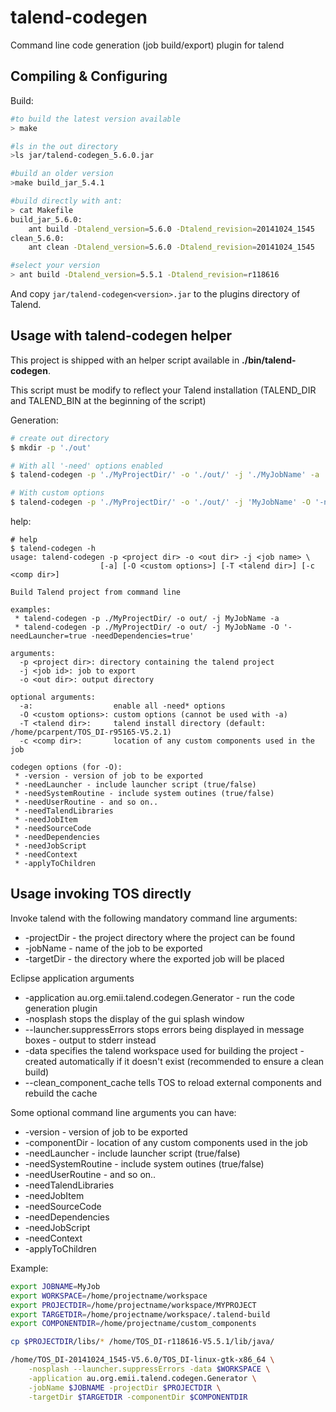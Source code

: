 talend-codegen
==============

Command line code generation (job build/export) plugin for talend

Compiling & Configuring
-----------------------

Build:

```bash
#to build the latest version available
> make

#ls in the out directory
>ls jar/talend-codegen_5.6.0.jar

#build an older version
>make build_jar_5.4.1

#build directly with ant:
> cat Makefile
build_jar_5.6.0:
	ant build -Dtalend_version=5.6.0 -Dtalend_revision=20141024_1545
clean_5.6.0:
	ant clean -Dtalend_version=5.6.0 -Dtalend_revision=20141024_1545

#select your version
> ant build -Dtalend_version=5.5.1 -Dtalend_revision=r118616
```

And copy `jar/talend-codegen<version>.jar` to the plugins directory of Talend.

Usage with talend-codegen helper
--------------------------------

This project is shipped with an helper script available in **./bin/talend-codegen**.

This script must be modify to reflect your Talend installation (TALEND_DIR and TALEND_BIN at the beginning of the script)

Generation:
```bash
# create out directory
$ mkdir -p './out'

# With all '-need' options enabled 
$ talend-codegen -p './MyProjectDir/' -o './out/' -j './MyJobName' -a

# With custom options
$ talend-codegen -p './MyProjectDir/' -o './out/' -j 'MyJobName' -O '-needLauncher=true -needContext=true'
```

help:
```
# help
$ talend-codegen -h
usage: talend-codegen -p <project dir> -o <out dir> -j <job name> \
                    [-a] [-O <custom options>] [-T <talend dir>] [-c <comp dir>]

Build Talend project from command line

examples:
 * talend-codegen -p ./MyProjectDir/ -o out/ -j MyJobName -a
 * talend-codegen -p ./MyProjectDir/ -o out/ -j MyJobName -O '-needLauncher=true -needDependencies=true'

arguments:
  -p <project dir>: directory containing the talend project
  -j <job id>: job to export
  -o <out dir>: output directory

optional arguments:
  -a:                  enable all -need* options
  -O <custom options>: custom options (cannot be used with -a)
  -T <talend dir>:     talend install directory (default: /home/pcarpent/TOS_DI-r95165-V5.2.1)
  -c <comp dir>:       location of any custom components used in the job

codegen options (for -O):
 * -version - version of job to be exported
 * -needLauncher - include launcher script (true/false)
 * -needSystemRoutine - include system outines (true/false)
 * -needUserRoutine - and so on..
 * -needTalendLibraries
 * -needJobItem
 * -needSourceCode
 * -needDependencies
 * -needJobScript
 * -needContext
 * -applyToChildren
```

Usage invoking TOS directly
---------------------------

Invoke talend with the following mandatory command line arguments:
 * -projectDir - the project directory where the project can be found
 * -jobName - name of the job to be exported
 * -targetDir - the directory where the exported job will be placed

Eclipse application arguments
 * -application au.org.emii.talend.codegen.Generator - run the code generation plugin 
 * -nosplash stops the display of the gui splash window
 * --launcher.suppressErrors stops errors being displayed in message boxes - output to stderr instead
 * -data specifies the talend workspace used for building the project - created automatically if it doesn't exist (recommended to ensure a clean build)
 * --clean_component_cache tells TOS to reload external components and rebuild the cache
 
Some optional command line arguments you can have:
 * -version - version of job to be exported
 * -componentDir - location of any custom components used in the job
 * -needLauncher - include launcher script (true/false)
 * -needSystemRoutine - include system outines (true/false)
 * -needUserRoutine - and so on..
 * -needTalendLibraries
 * -needJobItem
 * -needSourceCode
 * -needDependencies
 * -needJobScript
 * -needContext
 * -applyToChildren

Example:
```bash
export JOBNAME=MyJob
export WORKSPACE=/home/projectname/workspace
export PROJECTDIR=/home/projectname/workspace/MYPROJECT
export TARGETDIR=/home/projectname/workspace/.talend-build
export COMPONENTDIR=/home/projectname/custom_components

cp $PROJECTDIR/libs/* /home/TOS_DI-r118616-V5.5.1/lib/java/

/home/TOS_DI-20141024_1545-V5.6.0/TOS_DI-linux-gtk-x86_64 \
    -nosplash --launcher.suppressErrors -data $WORKSPACE \
    -application au.org.emii.talend.codegen.Generator \
    -jobName $JOBNAME -projectDir $PROJECTDIR \
    -targetDir $TARGETDIR -componentDir $COMPONENTDIR
``` 



